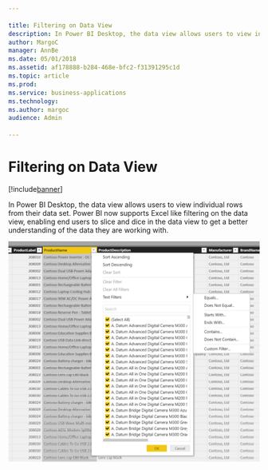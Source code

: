 ```yaml
---

title: Filtering on Data View
description: In Power BI Desktop, the data view allows users to view individual rows from their data set.
author: MargoC
manager: AnnBe
ms.date: 05/01/2018
ms.assetid: af178888-b284-468e-bfc2-f31391295c1d
ms.topic: article
ms.prod: 
ms.service: business-applications
ms.technology: 
ms.author: margoc
audience: Admin

---
```

#  Filtering on Data View




[!include[banner](../../../includes/banner.md)]

In Power BI Desktop, the data view allows users to view individual rows from
their data set. Power BI now supports Excel like filtering on the data view,
enabling end users to slice and dice in the data view to get a better
understanding of the data they are working with.

![cid:image002.png@01D3CBF1.3E916830](media/filtering-on-data-view-1.png "cid:image002.png@01D3CBF1.3E916830")
<!-- Picture 2 -->



